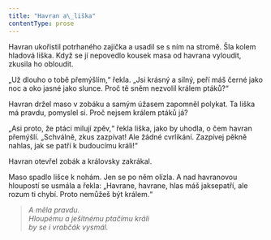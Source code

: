 ```yaml
---
title: "Havran a\_liška"
contentType: prose
---
```


<section>

Havran ukořistil potrhaného zajíčka a usadil se s ním na stromě. Šla kolem hladová liška. Když se jí nepovedlo kousek masa od havrana vyloudit, zkusila ho obloudit.

„Už dlouho o tobě přemýšlím,“ řekla. „Jsi krásný a silný, peří máš černé jako noc a oko jasné jako slunce. Proč tě sněm nezvolil králem ptáků?“

Havran držel maso v zobáku a samým úžasem zapomněl polykat. Ta liška má pravdu, pomyslel si. Proč nejsem králem ptáků já?

„Asi proto, že ptáci milují zpěv,“ řekla liška, jako by uhodla, o čem havran přemýšlí. „Schválně, zkus zazpívat! Ale žádné cvrlikání. Zazpívej pěkně nahlas, jak se patří k budoucímu králi!“

Havran otevřel zobák a královsky zakrákal.

Maso spadlo lišce k nohám. Jen se po něm olízla. A nad havranovou hloupostí se usmála a řekla: „Havrane, havrane, hlas máš jaksepatří, ale rozum ti chybí. Proto nemůžeš být králem.“

</section>

<section>

> _A měla pravdu.  
> Hloupému a ješitnému ptačímu králi  
> by se i vrabčák vysmál._

</section>
